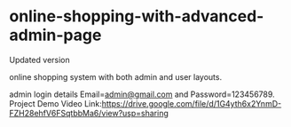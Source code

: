 # online-shopping-with-advanced-admin-page
Updated version

online shopping system with both admin and user layouts.

admin login details  Email=admin@gmail.com and Password=123456789.
Project Demo Video Link:https://drive.google.com/file/d/1G4yth6x2YnmD-FZH28ehfV6FSqtbbMa6/view?usp=sharing
